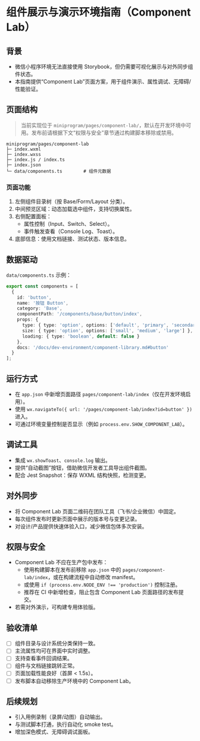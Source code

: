 ﻿# 组件展示与演示环境指南（Component Lab）

## 背景
- 微信小程序环境无法直接使用 Storybook，但仍需要可视化展示与对外同步组件状态。
- 本指南提供“Component Lab”页面方案，用于组件演示、属性调试、无障碍/性能验证。

## 页面结构

> 当前实现位于 `miniprogram/pages/component-lab/`，默认在开发环境中可用。发布前请根据下文“权限与安全”章节通过构建脚本移除或禁用。

```
miniprogram/pages/component-lab
├─ index.wxml
├─ index.wxss
├─ index.js / index.ts
├─ index.json
└─ data/components.ts        # 组件元数据
```

### 页面功能
1. 左侧组件目录树（按 Base/Form/Layout 分类）。
2. 中间预览区域：动态加载选中组件，支持切换属性。
3. 右侧配置面板：
   - 属性控制（Input、Switch、Select）。
   - 事件触发查看（Console Log、Toast）。
4. 底部信息：使用文档链接、测试状态、版本信息。

## 数据驱动
`data/components.ts` 示例：
```ts
export const components = [
  {
    id: 'button',
    name: '按钮 Button',
    category: 'Base',
    componentPath: '/components/base/button/index',
    props: {
      type: { type: 'option', options: ['default', 'primary', 'secondary'] },
      size: { type: 'option', options: ['small', 'medium', 'large'] },
      loading: { type: 'boolean', default: false }
    },
    docs: '/docs/dev-environment/component-library.md#button'
  }
];
```

## 运行方式
- 在 `app.json` 中新增页面路径 `pages/component-lab/index`（仅在开发环境启用）。
- 使用 `wx.navigateTo({ url: '/pages/component-lab/index?id=button' })` 进入。
- 可通过环境变量控制是否显示（例如 `process.env.SHOW_COMPONENT_LAB`）。

## 调试工具
- 集成 `wx.showToast`、`console.log` 输出。
- 提供“自动截图”按钮，借助微信开发者工具导出组件截图。
- 配合 Jest Snapshot：保存 WXML 结构快照，检测变更。

## 对外同步
- 将 Component Lab 页面二维码在团队工具（飞书/企业微信）中固定。
- 每次组件发布时更新页面中展示的版本号与变更记录。
- 对设计/产品提供快速体验入口，减少微信包体多次安装。

## 权限与安全
- Component Lab 不应在生产包中发布：
  - 使用构建脚本在发布前移除 `app.json` 中的 `pages/component-lab/index`，或在构建流程中自动修改 manifest。
  - 或使用 `if (process.env.NODE_ENV !== 'production')` 控制注册。
  - 推荐在 CI 中新增检查，阻止包含 Component Lab 页面路径的发布提交。
- 若需对外演示，可构建专用体验版。

## 验收清单
- [ ] 组件目录与设计系统分类保持一致。
- [ ] 主流属性均可在界面中实时调整。
- [ ] 支持查看事件回调结果。
- [ ] 组件与文档链接跳转正常。
- [ ] 页面加载性能良好（首屏 < 1.5s）。
- [ ] 发布脚本自动移除生产环境中的 Component Lab。

## 后续规划
- 引入用例录制（录屏/动图）自动输出。
- 与测试脚本打通，执行自动化 smoke test。
- 增加深色模式、无障碍调试面板。
